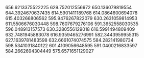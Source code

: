 656.6213375522225
629.752012556972
650.136079819554
644.3924670637435
614.5901411189768
614.0864600694078
615.403266806562
595.9476267822079
630.2631059814953
611.5506676030448
598.7607679276106
591.3652558030535
596.048913157573
630.3280556129018
616.5991494809409
632.7481945883078
616.9359465276991
582.3443959955315
627.1639781483598
632.6661074074575
584.282141980734
598.5341031840122
601.4109056648595
591.0400216833597
584.2662694304449
575.6571651129027